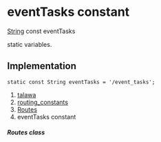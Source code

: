 
<div>

# eventTasks constant

</div>


[String](https://api.flutter.dev/flutter/dart-core/String-class.html)
const eventTasks



static variables.



## Implementation

``` language-dart
static const String eventTasks = '/event_tasks';
```







1.  [talawa](../../index.md)
2.  [routing_constants](../../constants_routing_constants/)
3.  [Routes](../../constants_routing_constants/Routes-class.md)
4.  eventTasks constant

##### Routes class







